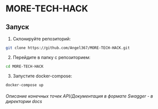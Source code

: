 # MORE-TECH-HACK

## Запуск
1. Склонируйте репозиторий:
```bash
git clone https://github.com/Angel367/MORE-TECH-HACK.git
```
2. Перейдите в папку с репозиторием:
```bash
cd MORE-TECH-HACK
```
3. Запустите docker-compose:
```bash
docker-compose up
```

###### Описание конечных точек API/Документация в формате Swagger - в директории docs
